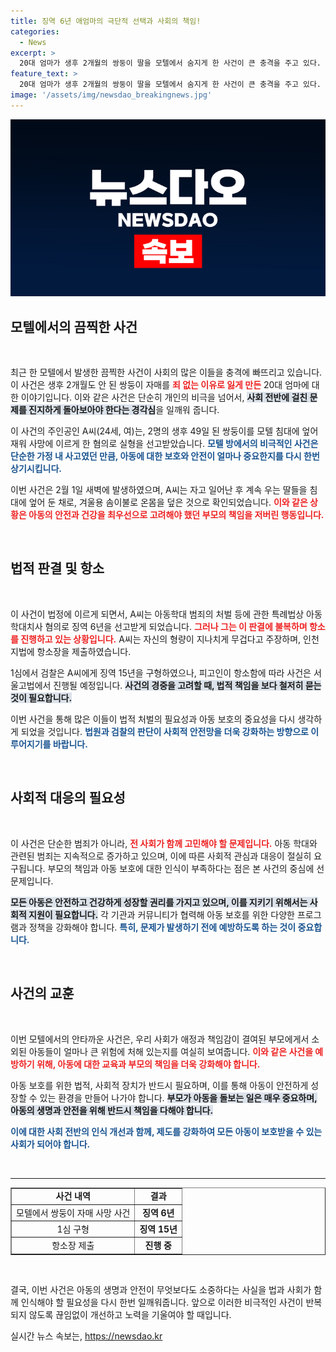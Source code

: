 ```yaml
---
title: 징역 6년 애엄마의 극단적 선택과 사회의 책임!
categories:
  - News
excerpt: >
  20대 엄마가 생후 2개월의 쌍둥이 딸을 모텔에서 숨지게 한 사건이 큰 충격을 주고 있다. 징역 6년을 선고받은 그는 판결에 불복해 항소하며, 2심에서의 진실은 무엇일까? 클릭하여 이 끔찍한 이야기를 들여다보세요.
feature_text: >
  20대 엄마가 생후 2개월의 쌍둥이 딸을 모텔에서 숨지게 한 사건이 큰 충격을 주고 있다. 징역 6년을 선고받은 그는 판결에 불복해 항소하며, 2심에서의 진실은 무엇일까? 클릭하여 이 끔찍한 이야기를 들여다보세요.
image: '/assets/img/newsdao_breakingnews.jpg'
---
```


<p><img src="/assets/img/newsdao_breakingnews.jpg" alt="koreaapp 속보" /></p>

<h2 data-ke-size="size26">모텔에서의 끔찍한 사건</h2>

<p data-ke-size="size16">&nbsp;</p>

<p>최근 한 모텔에서 발생한 끔찍한 사건이 사회의 많은 이들을 충격에 빠뜨리고 있습니다. 이 사건은 생후 2개월도 안 된 쌍둥이 자매를 <b><span style="color: #ee2323;">죄 없는 이유로 잃게 만든</span></b> 20대 엄마에 대한 이야기입니다. 이와 같은 사건은 단순히 개인의 비극을 넘어서, <b><span style="background-color: #21538527;">사회 전반에 걸친 문제를 진지하게 돌아보아야 한다는 경각심</span></b>을 일깨워 줍니다. </p>

<p>이 사건의 주인공인 A씨(24세, 여)는, 2명의 생후 49일 된 쌍둥이를 모텔 침대에 엎어 재워 사망에 이르게 한 혐의로 실형을 선고받았습니다. <b><span style="color: #1a5490;">모텔 방에서의 비극적인 사건은 단순한 가정 내 사고였던 만큼, 아동에 대한 보호와 안전이 얼마나 중요한지를 다시 한번 상기시킵니다.</span></b> </p>

<p>이번 사건은 2월 1일 새벽에 발생하였으며, A씨는 자고 일어난 후 계속 우는 딸들을 침대에 엎어 둔 채로, 겨울용 솜이불로 온몸을 덮은 것으로 확인되었습니다. <b><span style="color: #ee2323;">이와 같은 상황은 아동의 안전과 건강을 최우선으로 고려해야 했던 부모의 책임을 저버린 행동입니다.</span></b> </p>

<p data-ke-size="size16">&nbsp;</p>

<h2 data-ke-size="size26">법적 판결 및 항소</h2>

<p data-ke-size="size16">&nbsp;</p>

<p>이 사건이 법정에 이르게 되면서, A씨는 아동학대 범죄의 처벌 등에 관한 특례법상 아동학대치사 혐의로 징역 6년을 선고받게 되었습니다. <b><span style="color: #ee2323;">그러나 그는 이 판결에 불복하며 항소를 진행하고 있는 상황입니다.</span></b> A씨는 자신의 형량이 지나치게 무겁다고 주장하며, 인천지법에 항소장을 제출하였습니다. </p>

<p>1심에서 검찰은 A씨에게 징역 15년을 구형하였으나, 피고인이 항소함에 따라 사건은 서울고법에서 진행될 예정입니다. <b><span style="background-color: #21538527;">사건의 경중을 고려할 때, 법적 책임을 보다 철저히 묻는 것이 필요합니다.</span></b> </p>

<p>이번 사건을 통해 많은 이들이 법적 처벌의 필요성과 아동 보호의 중요성을 다시 생각하게 되었을 것입니다. <b><span style="color: #1a5490;">법원과 검찰의 판단이 사회적 안전망을 더욱 강화하는 방향으로 이루어지기를 바랍니다.</span></b> </p>

<p data-ke-size="size16">&nbsp;</p>

<h2 data-ke-size="size26">사회적 대응의 필요성</h2>

<p data-ke-size="size16">&nbsp;</p>

<p>이 사건은 단순한 범죄가 아니라, <b><span style="color: #ee2323;">전 사회가 함께 고민해야 할 문제입니다.</span></b> 아동 학대와 관련된 범죄는 지속적으로 증가하고 있으며, 이에 따른 사회적 관심과 대응이 절실히 요구됩니다. 부모의 책임과 아동 보호에 대한 인식이 부족하다는 점은 본 사건의 중심에 선 문제입니다. </p>

<p><b><span style="background-color: #21538527;">모든 아동은 안전하고 건강하게 성장할 권리를 가지고 있으며, 이를 지키기 위해서는 사회적 지원이 필요합니다.</span></b> 각 기관과 커뮤니티가 협력해 아동 보호를 위한 다양한 프로그램과 정책을 강화해야 합니다. <b><span style="color: #1a5490;">특히, 문제가 발생하기 전에 예방하도록 하는 것이 중요합니다.</span></b> </p>

<p data-ke-size="size16">&nbsp;</p>

<h2 data-ke-size="size26">사건의 교훈</h2>

<p data-ke-size="size16">&nbsp;</p>

<p>이번 모텔에서의 안타까운 사건은, 우리 사회가 애정과 책임감이 결여된 부모에게서 소외된 아동들이 얼마나 큰 위험에 처해 있는지를 여실히 보여줍니다. <b><span style="color: #ee2323;">이와 같은 사건을 예방하기 위해, 아동에 대한 교육과 부모의 책임을 더욱 강화해야 합니다.</span></b> </p>

<p>아동 보호를 위한 법적, 사회적 장치가 반드시 필요하며, 이를 통해 아동이 안전하게 성장할 수 있는 환경을 만들어 나가야 합니다. <b><span style="background-color: #21538527;">부모가 아동을 돌보는 일은 매우 중요하며, 아동의 생명과 안전을 위해 반드시 책임을 다해야 합니다.</span></b> </p>

<p><b><span style="color: #1a5490;">이에 대한 사회 전반의 인식 개선과 함께, 제도를 강화하여 모든 아동이 보호받을 수 있는 사회가 되어야 합니다.</span></b> </p>

<p data-ke-size="size16">&nbsp;</p>

<hr>

<table style="width: 100%;" border="1" cellpadding="3" cellspacing="0">
<tr>
<td style="text-align: center; height: 17px;"><b>사건 내역</b></td>
<td style="text-align: center; height: 17px;"><b>결과</b></td>
</tr>
<tr>
<td style="text-align: center; height: 17px;">모텔에서 쌍둥이 자매 사망 사건</td>
<td style="text-align: center; height: 17px;"><b>징역 6년</b></td>
</tr>
<tr>
<td style="text-align: center; height: 17px;">1심 구형</td>
<td style="text-align: center; height: 17px;"><b>징역 15년</b></td>
</tr>
<tr>
<td style="text-align: center; height: 17px;">항소장 제출</td>
<td style="text-align: center; height: 17px;"><b>진행 중</b></td>
</tr>
</table>

<p data-ke-size="size16">&nbsp;</p>

<p>결국, 이번 사건은 아동의 생명과 안전이 무엇보다도 소중하다는 사실을 법과 사회가 함께 인식해야 할 필요성을 다시 한번 일깨워줍니다. 앞으로 이러한 비극적인 사건이 반복되지 않도록 끊임없이 개선하고 노력을 기울여야 할 때입니다.</p>
실시간 뉴스 속보는, <a href="https://newsdao.kr" rel="dofollow">https://newsdao.kr</a>



